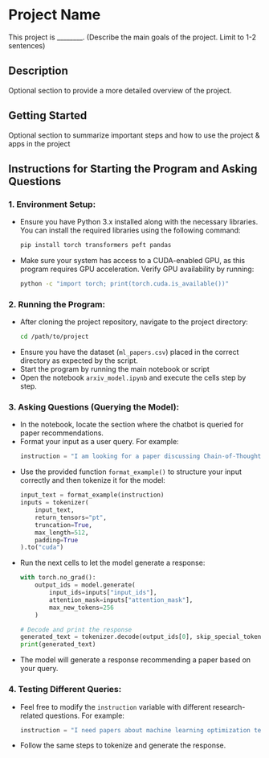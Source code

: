 # Project Name
This project is ________. (Describe the main goals of the project. Limit to 1-2 sentences)

## Description
Optional section to provide a more detailed overview of the project.

## Getting Started
Optional section to summarize important steps and how to use the project & apps in the project

## Instructions for Starting the Program and Asking Questions

### 1. **Environment Setup**:
   - Ensure you have Python 3.x installed along with the necessary libraries. You can install the required libraries using the following command:
     ```bash
     pip install torch transformers peft pandas
     ```
   - Make sure your system has access to a CUDA-enabled GPU, as this program requires GPU acceleration. Verify GPU availability by running:
     ```bash
     python -c "import torch; print(torch.cuda.is_available())"
     ```

### 2. **Running the Program**:
   - After cloning the project repository, navigate to the project directory:
     ```bash
     cd /path/to/project
     ```
   - Ensure you have the dataset (`ml_papers.csv`) placed in the correct directory as expected by the script.
   - Start the program by running the main notebook or script
   - Open the notebook `arxiv_model.ipynb` and execute the cells step by step.
### 3. **Asking Questions (Querying the Model)**:
   - In the notebook, locate the section where the chatbot is queried for paper recommendations.
   - Format your input as a user query. For example:
     ```python
     instruction = "I am looking for a paper discussing Chain-of-Thought reasoning."
     ```
   - Use the provided function `format_example()` to structure your input correctly and then tokenize it for the model:
     ```python
     input_text = format_example(instruction)
     inputs = tokenizer(
         input_text,
         return_tensors="pt",
         truncation=True,
         max_length=512,
         padding=True
     ).to("cuda")
     ```
   - Run the next cells to let the model generate a response:
     ```python
     with torch.no_grad():
         output_ids = model.generate(
             input_ids=inputs["input_ids"],
             attention_mask=inputs["attention_mask"],
             max_new_tokens=256
         )

     # Decode and print the response
     generated_text = tokenizer.decode(output_ids[0], skip_special_tokens=True)
     print(generated_text)
     ```
   - The model will generate a response recommending a paper based on your query.

### 4. **Testing Different Queries**:
   - Feel free to modify the `instruction` variable with different research-related questions. For example:
     ```python
     instruction = "I need papers about machine learning optimization techniques."
     ```
   - Follow the same steps to tokenize and generate the response.
